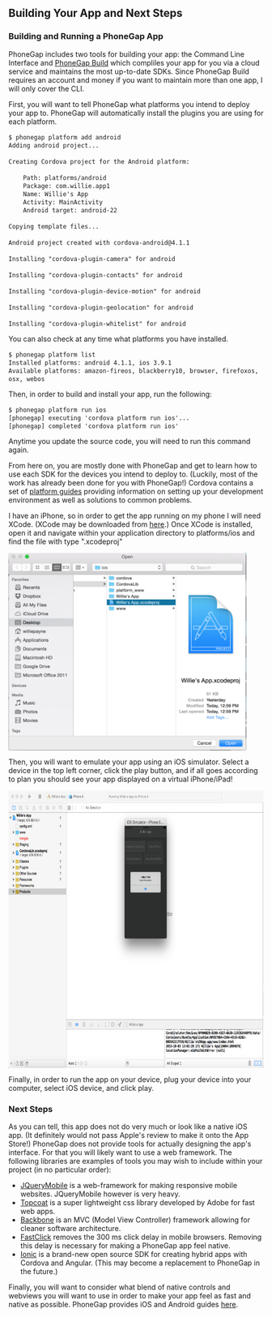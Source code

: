 ## Building Your App and Next Steps

### Building and Running a PhoneGap App

PhoneGap includes two tools for building your app: the Command Line Interface and [PhoneGap Build](https://build.phonegap.com) which compliles your app for you via a cloud service and maintains the most up-to-date SDKs. Since PhoneGap Build requires an account and money if you want to maintain more than one app, I will only cover the CLI.

First, you will want to tell PhoneGap what platforms you intend to deploy your app to. PhoneGap will automatically install the plugins you are using for each platform.

```
$ phonegap platform add android
Adding android project...

Creating Cordova project for the Android platform:

	Path: platforms/android
	Package: com.willie.app1
	Name: Willie's App
	Activity: MainActivity
	Android target: android-22

Copying template files...

Android project created with cordova-android@4.1.1

Installing "cordova-plugin-camera" for android

Installing "cordova-plugin-contacts" for android

Installing "cordova-plugin-device-motion" for android

Installing "cordova-plugin-geolocation" for android

Installing "cordova-plugin-whitelist" for android
```

You can also check at any time what platforms you have installed.

```
$ phonegap platform list
Installed platforms: android 4.1.1, ios 3.9.1
Available platforms: amazon-fireos, blackberry10, browser, firefoxos, osx, webos
```

Then, in order to build and install your app, run the following:

```
$ phonegap platform run ios
[phonegap] executing 'cordova platform run ios'...
[phonegap] completed 'cordova platform run ios'
```

Anytime you update the source code, you will need to run this command again.

From here on, you are mostly done with PhoneGap and get to learn how to use each SDK for the devices you intend to deploy to. (Luckily, most of the work has already been done for you with PhoneGap!) Cordova contains a set of [platform guides](http://docs.phonegap.com/en/edge/guide_platforms_index.md.html) providing information on setting up your development environment as well as solutions to common problems.

I have an iPhone, so in order to get the app running on my phone I will need XCode. (XCode may be downloaded from [here](https://developer.apple.com/xcode/).) Once XCode is installed, open it and navigate within your application directory to platforms/ios and find the file with type ".xcodeproj"

<img src=https://github.com/Huriphoonado/Software-Engineering-Foundations/blob/master/Presentation-1/images/OpenApp.png width="470" height="390" align="middle" />

Then, you will want to emulate your app using an iOS simulator. Select a device in the top left corner, click the play button, and if all goes according to plan you should see your app displayed on a virtual iPhone/iPad!

<img src=https://github.com/Huriphoonado/Software-Engineering-Foundations/blob/master/Presentation-1/images/EmulateApp.png width="761" height="548" align="middle" />

Finally, in order to run the app on your device, plug your device into your computer, select iOS device, and click play.

### Next Steps

As you can tell, this app does not do very much or look like a native iOS app. (It definitely would not pass Apple's review to make it onto the App Store!) PhoneGap does not provide tools for actually designing the app's interface. For that you will likely want to use a web framework. The following libraries are examples of tools you may wish to include within your project (in no particular order):
* [JQueryMobile](https://jquerymobile.com) is a web-framework for making responsive mobile websites. JQueryMobile however is very heavy.
* [Topcoat](http://topcoat.io) is a super lightweight css library developed by Adobe for fast web apps.
* [Backbone](http://backbonejs.org) is an MVC (Model View Controller) framework allowing for cleaner software architecture.
* [FastClick](https://github.com/ftlabs/fastclick) removes the 300 ms click delay in mobile browsers. Removing this delay is necessary for making a PhoneGap app feel native.
* [Ionic](http://ionicframework.com) is a brand-new open source SDK for creating hybrid apps with Cordova and Angular. (This may become a replacement to PhoneGap in the future.)

Finally, you will want to consider what blend of native controls and webviews you will want to use in order to make your app feel as fast and native as possible. PhoneGap provides iOS and Android guides [here](http://docs.phonegap.com/develop/1-embed-webview/ios/).
